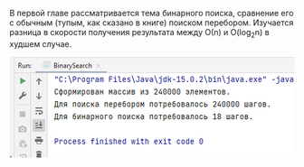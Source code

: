 <p>В первой главе рассматривается тема бинарного поиска, сравнение его с обычным (тупым, как сказано в книге) 
поиском перебором. Изучается разница в скорости получения результата между О(n) и O(log<sub>2</sub>n) в худшем случае.</p>

![img.png](img.png)